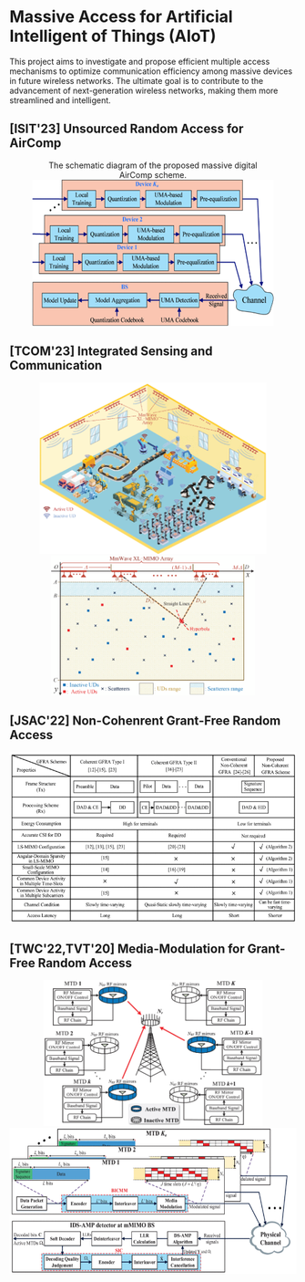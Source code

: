 # Massive Access for Artificial Intelligent of Things (AIoT)

This project aims to investigate and propose efficient multiple access mechanisms to optimize communication efficiency among massive devices in future wireless networks. The ultimate goal is to contribute to the advancement of next-generation wireless networks, making them more streamlined and intelligent.

## [ISIT'23] Unsourced Random Access for AirComp

<div align="center">
   <figure>
      <figcaption>The schematic diagram of the proposed massive digital AirComp scheme.</figcaption>
    <img src="/Figures/MDAirComp_scheme.gif" height="256" width="auto">
  </figure>
</div>

## [TCOM'23] Integrated Sensing and Communication

<div align="center">
  <img src="/Figures/ISAC.gif" height="300" width="auto">
</div>

<div align="center">
  <img src="/Figures/ISAC_sensing.gif" height="245" width="auto">
</div>



## [JSAC'22] Non-Cohenrent Grant-Free Random Access

<div align="center">
  <img src="/Figures/TableNC.gif" height="300" width="auto">
</div>

## [TWC'22,TVT'20] Media-Modulation for Grant-Free Random Access

<div align="center">
  <img src="/Figures/Media.gif" height="256" width="auto">
</div>

<div align="center">
  <img src="/Figures/MediaCoded.gif" height="256" width="auto">
</div>
